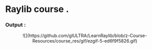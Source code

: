 # Raylib course .

### Output :
<p align="center">
    ![](https://github.com/glULTRA/LearnRaylib/blob/z-Course-Resources/course_res/gif/ezgif-5-ed6f9f5826.gif)
</p>
